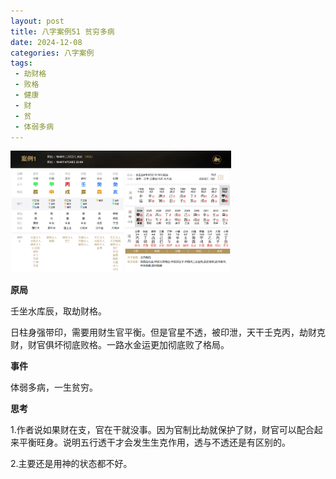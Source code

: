 ```yaml
---
layout: post
title: 八字案例51 贫穷多病
date: 2024-12-08
categories: 八字案例
tags:
 - 劫财格
 - 败格
 - 健康
 - 财
 - 贫
 - 体弱多病
---
```


<img src="/images/bazi-example/bazi-example-51.PNG" width="70%">

**原局**

壬坐水库辰，取劫财格。

日柱身强带印，需要用财生官平衡。但是官星不透，被印泄，天干壬克丙，劫财克财，财官俱坏彻底败格。一路水金运更加彻底败了格局。

**事件**

体弱多病，一生贫穷。

**思考**

1.作者说如果财在支，官在干就没事。因为官制比劫就保护了财，财官可以配合起来平衡旺身。说明五行透干才会发生生克作用，透与不透还是有区别的。

2.主要还是用神的状态都不好。
